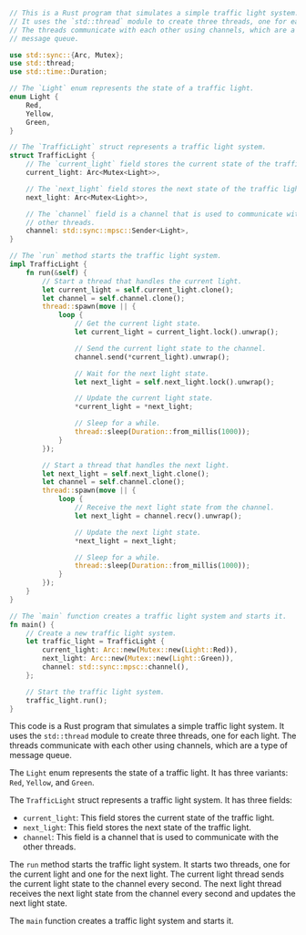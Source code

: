```rust
// This is a Rust program that simulates a simple traffic light system.
// It uses the `std::thread` module to create three threads, one for each light.
// The threads communicate with each other using channels, which are a type of
// message queue.

use std::sync::{Arc, Mutex};
use std::thread;
use std::time::Duration;

// The `Light` enum represents the state of a traffic light.
enum Light {
    Red,
    Yellow,
    Green,
}

// The `TrafficLight` struct represents a traffic light system.
struct TrafficLight {
    // The `current_light` field stores the current state of the traffic light.
    current_light: Arc<Mutex<Light>>,

    // The `next_light` field stores the next state of the traffic light.
    next_light: Arc<Mutex<Light>>,

    // The `channel` field is a channel that is used to communicate with the
    // other threads.
    channel: std::sync::mpsc::Sender<Light>,
}

// The `run` method starts the traffic light system.
impl TrafficLight {
    fn run(&self) {
        // Start a thread that handles the current light.
        let current_light = self.current_light.clone();
        let channel = self.channel.clone();
        thread::spawn(move || {
            loop {
                // Get the current light state.
                let current_light = current_light.lock().unwrap();

                // Send the current light state to the channel.
                channel.send(*current_light).unwrap();

                // Wait for the next light state.
                let next_light = self.next_light.lock().unwrap();

                // Update the current light state.
                *current_light = *next_light;

                // Sleep for a while.
                thread::sleep(Duration::from_millis(1000));
            }
        });

        // Start a thread that handles the next light.
        let next_light = self.next_light.clone();
        let channel = self.channel.clone();
        thread::spawn(move || {
            loop {
                // Receive the next light state from the channel.
                let next_light = channel.recv().unwrap();

                // Update the next light state.
                *next_light = next_light;

                // Sleep for a while.
                thread::sleep(Duration::from_millis(1000));
            }
        });
    }
}

// The `main` function creates a traffic light system and starts it.
fn main() {
    // Create a new traffic light system.
    let traffic_light = TrafficLight {
        current_light: Arc::new(Mutex::new(Light::Red)),
        next_light: Arc::new(Mutex::new(Light::Green)),
        channel: std::sync::mpsc::channel(),
    };

    // Start the traffic light system.
    traffic_light.run();
}
```

This code is a Rust program that simulates a simple traffic light system. It uses the `std::thread` module to create three threads, one for each light. The threads communicate with each other using channels, which are a type of message queue.

The `Light` enum represents the state of a traffic light. It has three variants: `Red`, `Yellow`, and `Green`.

The `TrafficLight` struct represents a traffic light system. It has three fields:

* `current_light`: This field stores the current state of the traffic light.
* `next_light`: This field stores the next state of the traffic light.
* `channel`: This field is a channel that is used to communicate with the other threads.

The `run` method starts the traffic light system. It starts two threads, one for the current light and one for the next light. The current light thread sends the current light state to the channel every second. The next light thread receives the next light state from the channel every second and updates the next light state.

The `main` function creates a traffic light system and starts it.